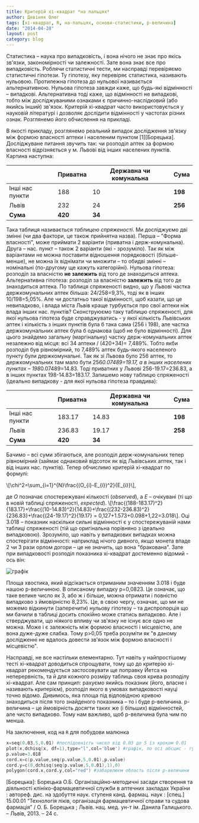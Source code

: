 ```yaml
---
title: Критерій хі-квадрат *на пальцях*
author: Девіняк Олег
tags: [хі-квадрат, R, на-пальцях, основи-статистики, р-величина]
date: "2014-04-28"
layout: post
category: blog
--- 
```

Статистика – наука про випадковість, і вона нічого не знає про якісь зв'язки, закономірності чи залежності. Зате вона знає все про випадковість. Роблячи статистичні тести, ми насправді перевіряємо статистичні гіпотези. Ту гіпотезу, яку перевіряє статистика, називають нульовою. Протилежна гіпотеза до нульової називається альтернативною. Нульова гіпотеза завжди каже, що будь-які відмінності – випадкові. Альтернативна тоді каже, що відмінності не випадкові, тобто між досліджуваними ознаками є причинно-наслідковий (або якийсь інший) зв'язок. Критерій хі-квадрат часто використовується у науковій літературі і дозволяє дослідити відмінності у частотах різних ознак. Розглянемо його обчислення на прикладі.

В якості прикладу, розглянемо реальний випадок дослідження зв'язку між формою власності аптеки і населеним пунктом [1][Борецька]. Досліджуване питання звучить так: чи розподіл аптек за формою власності відрізняється у м. Львові від інших населених пунктів. Картина наступна:

| | Приватна | Державна чи комунальна | **Сума** |
|---|---|---|---|
| Інші нас пункти | 188 | 10 | **198** |
| Львів | 232 | 24 | **256** |
| **Сума** | **420** | **34** |

Така таблиця називається *таблицею спряженості*. Ми досліджуємо дві змінні (чи два фактори, це також прийнятна назва). Перша – "Форма власності", може приймати 2 варіанти (приватна і держ-комунальна). Друга – нас. пункт – також 2 варіанти (які - зрозуміло). Так як між варіантами не можна поставити відношення порядковості (більше-менше), не можна їх віднімати чи множити – то обидві змінні – номінальні (по-другому ще кажуть категорійні). Нульова гіпотеза: розподіл за власністю **не залежить** від того де знаходиться аптека. Альтернативна гіпотеза: розподіл за власністю **залежить** від того де знаходиться аптека. По таблиця спряженості видно, що у Львові частка держкомунальних аптек більша: 24/258=9,3%, тоді як в інших 10/198=5,05%. Але чи достатньо такої відмінності, щоб казати, що це невипадково, і влада міста Львів краще турбується про свої аптеки ніж влада інших нас. пунктів? Сконструюємо таку таблицю спряженості, для якої нульова гіпотеза буде справджуватись - у якої кількість Львівських аптек і кількість з інших пунктів була б така сама (256 і 198), але частка держкомунальних аптек була б однакова (щоб не було відмінності). Для цього знайдемо загальну (маргінальну) частку держ-комунальних аптек незалежно від місця: всі 34 аптеки / (420+34)= 7,489%. Тобто якби розподіл був рівномірний, то 7,489% аптек будь-якого населеного пункту були держкомунальні. Так як зі Львова було 256 аптек, то держкомунальних там мало бути 256*0.07489=19.17, а в інших населених пунктах – 198*0.07489=14.83. Тоді приватних у Львові 256-19.17=236.83, а в інших пунктах 198-14.83=183.17. Запишемо нову таблицю спряженості (ідеально випадкову - для якої нульова гіпотеза правдива):

| | Приватна | Державна чи комунальна	| **Сума** |
|---|---|---|---|
| Інші нас пункти | 183.17 | 14.83 | **198** |
| Львів | 236.83 | 19.17 | **258** |
| **Сума**	| **420** | **34** |

Бачимо – всі суми збігаються, але розподіл держ-комунальних тепер рівномірний (займає однаковий відсоток як від Львівських аптек, так і від інших нас. пунктів). 
Тепер обчислимо критерій хі-квадрат по формулі:

\\[\chi^2=\sum_{i=1}^{N}\frac{(O_{i}-E_{i})^2}{E_{i}}\\],

де *О* позначає спостережувані кількості (*observed*), а *E* – очікувані (ті що в новій таблиці спряженості, *expected*). 
\\[\frac{(188-183.17)^2}{183.17}+\frac{(10-14.83)^2}{14.83}+\frac{(232-236.83)^2}{236.83}+\frac{(24-19.17)^2}{19.17} = 0,127+1.573+0.098+1,22=3.018\\]. Оці 3.018 – показник наскільки сильні відмінності є у спостережуваній нами таблиці спряженості (тій що оригінальна порівняно з ідеально випадковою). Зрозуміло, що навіть у випадкових випадках можна спостерігати відмінності: наприклад нічого дивного, якщо монета впаде 2 чи 3 рази орлом догори – це не значить, що вона "бракована". Зате при випадковості розподіл показника хі-квадрат достеменно відомий - ось він:

![графік](http://stat.org.ua/figures/chisq-distr.png)

Площа хвостика, який відсікається отриманим значенням 3.018 і буде нашою p-величиною.
В описаному випадку р=0,0823. Це означає, що таке велике число як 3, або ж і більше, можна отримати і повністю випадково з ймовірністю 8,23%. Це, в свою чергу, означає, що ми не можемо відкинути (заперечити) нульову гіпотезу – та диспропорція що ми бачили в таблиці досить спокійно може статись випадково. Але і стверджувати, що ніякого впливу чи зв'язку не існує все одно не можна. Може і є залежність між формою власності і місцевістю, але вона дуже-дуже слабка. Тому р>0,05 треба розуміти як "в даному дослідженні не вдалось довести зв'язок між формою власності і місцевістю".

Насправді, не все настільки елементарно. Тут навіть у найпростішому тесті хі-квадрат доводиться спрощувати, тому що до критерію хі-квадрат рекомендується застосовувати ще поправку Йетса на неперервність, та й для кожного розміру таблиць своя крива розподілу хі-квадрат. Але сам принцип: рахуємо якийсь показник (його, власне і називають критерієм), розподіл якого в умовах випадковості науці точно відомо. Дивимось, яка площа під відповідною кривою знаходиться після того знайденого показника – то і буде р-величина. р-величина – це ймовірність досягти таких же (і більших) відмінностей, але чисто випадково. Тому нам важливо, щоб р-величина була чим по менша. 

На заключення, код на `R` для побудови малюнка
```S
x=seq(0.03,5,0.01) #послідовність чисел від 0.03 до 5 із кроком 0.01
plot(x,dchisq(x, df=1),type="l",col='blue') #графік, по осі абсцис - густина ймовірності
p.value=3.018
cord.x=c(p.value,seq(p.value,5,0.01),p.value) 
cord.y=c(0,dchisq(seq(p.value,5,0.01),1),0) 
polygon(cord.x,cord.y,col="red") #забарвлюєм область після р-величини
```

[Борецька]: Борецька О.Б. Організаційно-методичні засади створення та діяльності клініко-фармацевтичної служби в аптечних закладах України : автореф. дис. на здобуття наук. ступеня канд. фармац. наук : \[спец.\] 15.00.01 “Технологія ліків, організація фармацевтичної справи та судова фармація” / О. Б. Борецька ; Львів. нац. мед. ун-т ім. Данила Галицького. – Львів, 2013. – 24 с.
